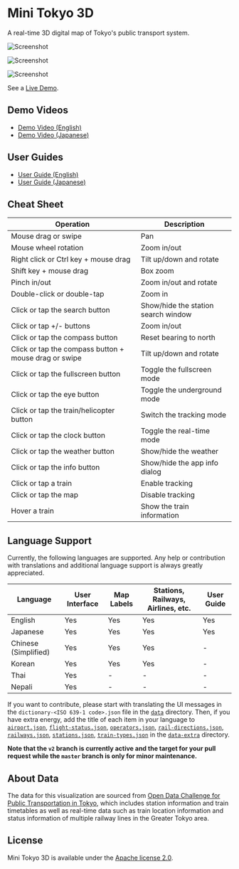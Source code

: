 # Mini Tokyo 3D

A real-time 3D digital map of Tokyo's public transport system.

![Screenshot](https://nagix.github.io/mini-tokyo-3d/images/screenshot1.jpg)

![Screenshot](https://nagix.github.io/mini-tokyo-3d/images/screenshot2.jpg)

![Screenshot](https://nagix.github.io/mini-tokyo-3d/images/screenshot3.jpg)

See a [Live Demo](https://nagix.github.io/mini-tokyo-3d).

## Demo Videos

- [Demo Video (English)](https://youtu.be/sxFEwj0sBJk)
- [Demo Video (Japanese)](https://youtu.be/_3N651UnxDA)

## User Guides

- [User Guide (English)](https://github.com/nagix/mini-tokyo-3d/blob/master/USER_GUIDE-en.md)
- [User Guide (Japanese)](https://github.com/nagix/mini-tokyo-3d/blob/master/USER_GUIDE-ja.md)

## Cheat Sheet

Operation | Description
--- | ---
Mouse drag or swipe | Pan
Mouse wheel rotation | Zoom in/out
Right click or Ctrl key + mouse drag | Tilt up/down and rotate
Shift key + mouse drag | Box zoom
Pinch in/out | Zoom in/out and rotate
Double-click or double-tap | Zoom in
Click or tap the search button | Show/hide the station search window
Click or tap +/- buttons | Zoom in/out
Click or tap the compass button | Reset bearing to north
Click or tap the compass button + mouse drag or swipe | Tilt up/down and rotate
Click or tap the fullscreen button | Toggle the fullscreen mode
Click or tap the eye button | Toggle the underground mode
Click or tap the train/helicopter button | Switch the tracking mode
Click or tap the clock button | Toggle the real-time mode
Click or tap the weather button | Show/hide the weather
Click or tap the info button | Show/hide the app info dialog
Click or tap a train | Enable tracking
Click or tap the map | Disable tracking
Hover a train | Show the train information

## Language Support

Currently, the following languages are supported. Any help or contribution with translations and additional language support is always greatly appreciated.

Language | User Interface | Map Labels | Stations, Railways, Airlines, etc. | User Guide
--- | --- | --- | --- | ---
English | Yes | Yes | Yes | Yes
Japanese | Yes | Yes | Yes | Yes
Chinese (Simplified) | Yes | Yes | Yes | -
Korean | Yes | Yes | Yes | -
Thai | Yes | - | - | -
Nepali | Yes | - | - | -

If you want to contribute, please start with translating the UI messages in the `dictionary-<ISO 639-1 code>.json` file in the [`data`](https://github.com/nagix/mini-tokyo-3d/tree/v2/data) directory. Then, if you have extra energy, add the title of each item in your language to [`airport.json`](https://github.com/nagix/mini-tokyo-3d/blob/v2/data-extra/airports.json), [`flight-status.json`](https://github.com/nagix/mini-tokyo-3d/blob/v2/data-extra/flight-status.json), [`operators.json`](https://github.com/nagix/mini-tokyo-3d/blob/v2/data-extra/operators.json), [`rail-directions.json`](https://github.com/nagix/mini-tokyo-3d/blob/v2/data-extra/rail-directions.json), [`railways.json`](https://github.com/nagix/mini-tokyo-3d/blob/v2/data-extra/railways.json), [`stations.json`](https://github.com/nagix/mini-tokyo-3d/blob/v2/data-extra/stations.json), [`train-types.json`](https://github.com/nagix/mini-tokyo-3d/blob/v2/data-extra/train-types.json) in the [`data-extra`](https://github.com/nagix/mini-tokyo-3d/tree/v2/data-extra) directory.

**Note that the `v2` branch is currently active and the target for your pull request while the `master` branch is only for minor maintenance.**

## About Data

The data for this visualization are sourced from [Open Data Challenge for Public Transportation in Tokyo](https://tokyochallenge.odpt.org/en/), which includes station information and train timetables as well as real-time data such as train location information and status information of multiple railway lines in the Greater Tokyo area.

## License

Mini Tokyo 3D is available under the [Apache license 2.0](opensource.org/licenses/Apache-2.0).
